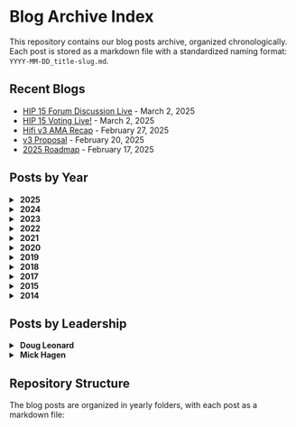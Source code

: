 # Blog Archive Index

This repository contains our blog posts archive, organized chronologically. Each post is stored as a markdown file with a standardized naming format: `YYYY-MM-DD_title-slug.md`.
## Recent Blogs

- [HIP 15 Forum Discussion Live](2025/2025-03-03_hip-15-forum-discussion-live.md) - March 2, 2025
- [HIP 15 Voting Live!](2025/2025-03-03_hip-15-voting-live.md) - March 2, 2025
- [Hifi v3 AMA Recap](2025/2025-02-28_hifi-v3-ama-recap.md) - February 27, 2025
- [v3 Proposal](2025/2025-02-21_v3-proposal.md) - February 20, 2025
- [2025 Roadmap](2025/2025-02-18_2025-roadmap.md) - February 17, 2025



## Posts by Year

<details>
<summary>&nbsp;<b>2025</b></summary>

- [HIP 15 Forum Discussion Live](2025/2025-03-03_hip-15-forum-discussion-live.md) - March 2, 2025
- [HIP 15 Voting Live!](2025/2025-03-03_hip-15-voting-live.md) - March 2, 2025
- [Hifi v3 AMA Recap](2025/2025-02-28_hifi-v3-ama-recap.md) - February 27, 2025
- [v3 Proposal](2025/2025-02-21_v3-proposal.md) - February 20, 2025
- [2025 Roadmap](2025/2025-02-18_2025-roadmap.md) - February 17, 2025
- [Hifi v3 Whitepaper](2025/2025-02-17_hifi-v3-whitepaper.md) - February 16, 2025
- [Introducing Hifi v3](2025/2025-02-10_introducing-hifi-v3.md) - February 9, 2025
- [The Road to Hifi v3](2025/2025-02-10_the-road-to-hifi-v3.md) - February 9, 2025
</details>

<details>
<summary>&nbsp;<b>2024</b></summary>

- [HIP 14 Voting Live!](2024/2024-12-06_hip-14-voting-live.md) - December 5, 2024
- [HIP 14 — Administrative Update for Our Liquidity Bootstrapping Program](2024/2024-12-02_hip-14-administrative-update-for-our-liquidity-bootstrapping-program.md) - December 1, 2024
- [Hifi Smashes $25M TVL Goal!](2024/2024-11-20_hifi-smashes-25m-tvl-goal.md) - November 19, 2024
- [HIP 11+ HIP 12 + HIP 13 Voting Live!](2024/2024-11-14_hip-11-hip-12-hip-13-voting-live.md) - November 13, 2024
- [HIP 11, HIP 12, and HIP 13 Forum Discussions Live](2024/2024-11-13_hip-11-hip-12-and-hip-13-forum-discussions-live.md) - November 12, 2024
- [HIP 13 — Commercial Real Estate Collateral Ruleset](2024/2024-11-12_hip-13-commercial-real-estate-collateral-ruleset.md) - November 11, 2024
- [HIP 11 — Residential Construction Ruleset Amendment](2024/2024-11-11_hip-11-residential-construction-ruleset-amendment.md) - November 10, 2024
- [HIP 12 — Collateral Ruleset: Vintage Vehicles](2024/2024-11-11_hip-12-collateral-ruleset-vintage-vehicles.md) - November 10, 2024
- [Re-delegation Week Giveaways](2024/2024-11-04_re-delegation-week-giveaways.md) - November 3, 2024
- [Hifi 2024 — In Review](2024/2024-10-29_hifi-2024-in-review.md) - October 28, 2024
- [Permissionless III Summary](2024/2024-10-15_permissionless-iii-summary.md) - October 14, 2024
- [HIP 10: Administrative Appointment](2024/2024-09-17_hip-10-administrative-appointment.md) - September 16, 2024
- [HIP 9 + HIP 10 Forum Discussions](2024/2024-09-13_hip-9-hip-10-forum-discussions.md) - September 12, 2024
- [HIP 9 + HIP 10 Voting Live!](2024/2024-09-13_hip-9-hip-10-voting-live.md) - September 12, 2024
- [Permissionless III](2024/2024-09-06_permissionless-iii.md) - September 5, 2024
- [Community-Led Marketing](2024/2024-07-09_community-led-marketing.md) - July 8, 2024
- [Hifi Ecosystem Tutorials](2024/2024-06-03_hifi-ecosystem-tutorials.md) - June 2, 2024
- [Collateral Ruleset: Medical Equipment](2024/2024-05-28_collateral-ruleset-medical-equipment.md) - May 27, 2024
- [HIP 8 Voting Live!](2024/2024-05-03_hip-8-voting-live.md) - May 2, 2024
- [Hifi Governance Page](2024/2024-04-29_hifi-governance-page.md) - April 28, 2024
- [HIP 8 Forum Discussion Live](2024/2024-04-29_hip-8-forum-discussion-live.md) - April 28, 2024
- [Collateral Ruleset: Implementation Details](2024/2024-04-24_collateral-ruleset-implementation-details.md) - April 23, 2024
- [Collateral Ruleset: Professionally Managed Racehorses](2024/2024-04-16_collateral-ruleset-professionally-managed-racehorses.md) - April 15, 2024
- [Collateral Ruleset: Residential Construction](2024/2024-04-15_collateral-ruleset-residential-construction.md) - April 14, 2024
- [RWA Framework Improvements](2024/2024-04-02_rwa-framework-improvements.md) - April 1, 2024
- [Hifi TVL Growth](2024/2024-03-25_hifi-tvl-growth.md) - March 24, 2024
- [HIP 7 Voting Live!](2024/2024-03-01_hip-7-voting-live.md) - February 29, 2024
- [HIP 7 Forum Discussion Live](2024/2024-02-28_hip-7-forum-discussion-live.md) - February 27, 2024
- [Real Estate as Collateral](2024/2024-02-27_real-estate-as-collateral.md) - February 26, 2024
- [“ERC-404” NFT & Fungible Token Interoperability](2024/2024-02-08_erc-404-nft-fungible-token-interoperability.md) - February 7, 2024
- [Ecosystem Quests and Giveaways](2024/2024-01-15_ecosystem-quests-and-giveaways.md) - January 14, 2024
- [Starting Off 2024 Right!](2024/2024-01-09_starting-off-2024-right.md) - January 8, 2024
</details>

<details>
<summary>&nbsp;<b>2023</b></summary>

- [Sheet Heads Progress Report](2023/2023-12-13_sheet-heads-progress-report.md) - December 12, 2023
- [Vote on HIP 6](2023/2023-12-01_vote-on-hip-6.md) - November 30, 2023
- [HIP 6 Additional Details](2023/2023-11-30_hip-6-additional-details.md) - November 29, 2023
- [HIP 6 — Liquidity Bootstrapping Program](2023/2023-11-27_hip-6-liquidity-bootstrapping-program.md) - November 26, 2023
- [HIP 5 Revote Success + Airdrops!](2023/2023-11-06_hip-5-revote-success-airdrops.md) - November 5, 2023
- [HIP 5 Revote Live](2023/2023-11-01_hip-5-revote-live.md) - October 31, 2023
- [HIP 5 Update: Failed to Meet Quorum](2023/2023-10-30_hip-5-update-failed-to-meet-quorum.md) - October 29, 2023
- [Hifi 2024 Roadmap](2023/2023-10-27_hifi-2024-roadmap.md) - October 26, 2023
- [Sheet Heads Borrowing Live](2023/2023-10-25_sheet-heads-borrowing-live.md) - October 24, 2023
- [Get Involved: HIP 5 Voting Is Live](2023/2023-10-17_get-involved-hip-5-voting-is-live.md) - October 16, 2023
- [HIP 5 Forum Discussion Live](2023/2023-10-17_hip-5-forum-discussion-live.md) - October 16, 2023
- [Sheet Heads NFTs as Collateral](2023/2023-10-12_sheet-heads-nfts-as-collateral.md) - October 11, 2023
- [Hifi 2023 — A Look Back](2023/2023-09-12_hifi-2023-a-look-back.md) - September 11, 2023
- [Hifi DAO Legal Structure](2023/2023-09-08_hifi-dao-legal-structure.md) - September 7, 2023
- [Introducing Sheety Bot & Another NFT Giveaway!](2023/2023-09-06_introducing-sheety-bot-another-nft-giveaway.md) - September 5, 2023
- [Sheet Heads Mint Cutoff + Meme Contest](2023/2023-08-28_sheet-heads-mint-cutoff-meme-contest.md) - August 27, 2023
- [Ecosystem Airdrop](2023/2023-08-24_ecosystem-airdrop.md) - August 23, 2023
- [Introducing: Sheet Heads](2023/2023-08-11_introducing-sheet-heads.md) - August 10, 2023
- [Minting Sheet Heads](2023/2023-08-11_minting-sheet-heads.md) - August 10, 2023
- [Pooled NFT V2 is Live](2023/2023-07-25_pooled-nft-v2-is-live.md) - July 24, 2023
- [One More Thing…](2023/2023-07-07_one-more-thing.md) - July 6, 2023
- [Introducing Our First Real-World Asset](2023/2023-06-23_introducing-our-first-real-world-asset.md) - June 22, 2023
- [Real-World Assets: The Framework](2023/2023-06-13_real-world-assets-the-framework.md) - June 12, 2023
- [We’re Ready! Onboarding Our First Real-World Asset (RWA)](2023/2023-06-02_we-re-ready-onboarding-our-first-real-world-asset-rwa.md) - June 1, 2023
- [Learn Hifi, Earn Hifi: Binance Academy](2023/2023-05-19_learn-hifi-earn-hifi-binance-academy.md) - May 18, 2023
- [NFT Collateral Status Update](2023/2023-04-18_nft-collateral-status-update.md) - April 17, 2023
- [Pooled NFT: Airdrop #2](2023/2023-04-13_pooled-nft-airdrop-2.md) - April 12, 2023
- [Outer Edge LA: The Experience](2023/2023-04-07_outer-edge-la-the-experience.md) - April 6, 2023
- [Pawn Bots: Lessons Learned](2023/2023-04-06_pawn-bots-lessons-learned.md) - April 5, 2023
- [Earning from DEXs with Liquidity Tokens and NFTs](2023/2023-03-22_earning-from-dexs-with-liquidity-tokens-and-nfts.md) - March 21, 2023
- [NFT Real World Assets — Past, Present, and Future](2023/2023-02-28_nft-real-world-assets-past-present-and-future.md) - February 27, 2023
- [Pooled NFTs: Passive Income For Any NFT](2023/2023-02-10_pooled-nfts-passive-income-for-any-nft.md) - February 9, 2023
- [Pawn Bots Phase VI](2023/2023-02-07_pawn-bots-phase-vi.md) - February 6, 2023
- [What Is DeFi?](2023/2023-01-31_what-is-defi.md) - January 30, 2023
- [New Hifi Market on Ethereum Mainnet](2023/2023-01-17_new-hifi-market-on-ethereum-mainnet.md) - January 16, 2023
</details>

<details>
<summary>&nbsp;<b>2022</b></summary>

- [HIFI Token Exchange Support](2022/2022-12-20_hifi-token-exchange-support.md) - December 19, 2022
- [A New NFT Collection: Laying Groundwork](2022/2022-12-09_a-new-nft-collection-laying-groundwork.md) - December 8, 2022
- [HIFI Token Swap Tutorial](2022/2022-12-09_hifi-token-swap-tutorial.md) - December 8, 2022
- [Token Swap is Live](2022/2022-12-06_token-swap-is-live.md) - December 5, 2022
- [Crown Ribbon FAQ](2022/2022-12-02_crown-ribbon-faq.md) - December 1, 2022
- [Hifi Token Swap AMA (November 29th, 2022)](2022/2022-11-29_hifi-token-swap-ama-november-29th-2022.md) - November 28, 2022
- [HIFI Tokenomics Lite Paper](2022/2022-11-28_hifi-tokenomics-lite-paper.md) - November 27, 2022
- [Hifi DAO — Day 1! 🎉](2022/2022-11-18_hifi-dao-day-1.md) - November 17, 2022
- [Vote on HIP 2](2022/2022-11-18_vote-on-hip-2.md) - November 17, 2022
- [Token Swap & Ethereum Mainnet Protocol Deployment Proposal](2022/2022-11-07_token-swap-ethereum-mainnet-protocol-deployment-proposal.md) - November 6, 2022
- [Probably Nothing](2022/2022-11-03_probably-nothing.md) - November 2, 2022
- [Growth](2022/2022-10-31_growth.md) - October 30, 2022
- [Our Solution](2022/2022-10-27_our-solution.md) - October 26, 2022
- [Our Customer’s Biggest Problem](2022/2022-10-26_our-customer-s-biggest-problem.md) - October 25, 2022
- [Our Customer](2022/2022-10-26_our-customer.md) - October 25, 2022
- [The Road to Token Swap](2022/2022-10-24_the-road-to-token-swap.md) - October 23, 2022
- [The Pawn Bots Comprehensive Guide](2022/2022-09-30_the-pawn-bots-comprehensive-guide.md) - September 29, 2022
- [New Upgrades](2022/2022-09-27_new-upgrades.md) - September 26, 2022
- [Pawn Bots Phase III](2022/2022-09-22_pawn-bots-phase-iii.md) - September 21, 2022
- [Forging a Flawless](2022/2022-09-09_forging-a-flawless.md) - September 8, 2022
- [Community Updates: The Next Chapter of Growth](2022/2022-08-25_community-updates-the-next-chapter-of-growth.md) - August 24, 2022
- [🎉 Introducing the Forge Web App](2022/2022-08-16_introducing-the-forge-web-app.md) - August 15, 2022
- [Melt Down and Forge: Pawn Bots Evolved](2022/2022-08-04_melt-down-and-forge-pawn-bots-evolved.md) - August 3, 2022
- [Pawn Bots Holders-Only Groups](2022/2022-07-19_pawn-bots-holders-only-groups.md) - July 18, 2022
- [Pawn Bots Liquidity Reserve](2022/2022-07-19_pawn-bots-liquidity-reserve.md) - July 18, 2022
- [Pawn Bots Rarity 😎](2022/2022-07-12_pawn-bots-rarity.md) - July 11, 2022
- [Pawn Bots Mint Details](2022/2022-07-01_pawn-bots-mint-details.md) - June 30, 2022
- [Voting Kickoff](2022/2022-06-10_voting-kickoff.md) - June 9, 2022
- [How to Get Mainframe Token](2022/2022-06-03_how-to-get-mainframe-token.md) - June 2, 2022
- [Hifi Ecosystem Launch 🚀](2022/2022-04-21_hifi-ecosystem-launch.md) - April 20, 2022
- [New Frontiers: Hifi Spins out Sablier as Ecosystem Partner 🎉](2022/2022-04-05_new-frontiers-hifi-spins-out-sablier-as-ecosystem-partner.md) - April 4, 2022
- [Roadmap Recap: Q1 2022](2022/2022-03-31_roadmap-recap-q1-2022.md) - March 30, 2022
- [How to Write a Great Governance Proposal](2022/2022-03-17_how-to-write-a-great-governance-proposal.md) - March 16, 2022
- [An Introduction to Community Governance](2022/2022-03-08_an-introduction-to-community-governance.md) - March 7, 2022
- [Tutorial: Voting With Snapshot](2022/2022-01-11_tutorial-voting-with-snapshot.md) - January 10, 2022
- [Strategy: the road ahead](2022/2022-01-06_strategy-the-road-ahead.md) - January 5, 2022
- [Introducing Hifi Governance](2022/2022-01-04_introducing-hifi-governance.md) - January 3, 2022
- [Unveiling the 2022 WAGMI Roadmap](2022/2022-01-03_unveiling-the-2022-wagmi-roadmap.md) - January 2, 2022
</details>

<details>
<summary>&nbsp;<b>2021</b></summary>

- [Borrow Tutorial: Hifi v1 Public Preview on Polygon](2021/2021-12-13_borrow-tutorial-hifi-v1-public-preview-on-polygon.md) - December 12, 2021
- [Tutorial Bridge: Hifi v1 Public Preview on Polygon](2021/2021-12-13_tutorial-bridge-hifi-v1-public-preview-on-polygon.md) - December 12, 2021
- [Introduction to Polygon](2021/2021-11-01_introduction-to-polygon.md) - October 31, 2021
- [Hifi v1: Protocol Risks](2021/2021-10-22_hifi-v1-protocol-risks.md) - October 21, 2021
- [Release: Hifi v1 private beta on Rinkeby](2021/2021-08-05_release-hifi-v1-private-beta-on-rinkeby.md) - August 4, 2021
- [The End of an Era: Sunsetting our Mainframe Brand and Domain](2021/2021-07-14_the-end-of-an-era-sunsetting-our-mainframe-brand-and-domain.md) - July 13, 2021
- [NFTs 101](2021/2021-04-08_nfts-101.md) - April 7, 2021
- [MFT available in US via CoinZoom, $30K Giveaway](2021/2021-03-31_mft-available-in-us-via-coinzoom-30k-giveaway.md) - March 30, 2021
- [Pooling with Hifi](2021/2021-03-16_pooling-with-hifi.md) - March 15, 2021
- [Borrowing with Hifi](2021/2021-03-12_borrowing-with-hifi.md) - March 11, 2021
- [Lending with Hifi](2021/2021-03-12_lending-with-hifi.md) - March 11, 2021
- [Upcoming AMA & Incentive Update](2021/2021-02-19_upcoming-ama-incentive-update.md) - February 18, 2021
- [Hifi Lending Protocol v.0 launched](2021/2021-02-15_hifi-lending-protocol-v-0-launched.md) - February 14, 2021
</details>

<details>
<summary>&nbsp;<b>2020</b></summary>

- [Progress Report: Breaking down our audit report](2020/2020-12-17_progress-report-breaking-down-our-audit-report.md) - December 16, 2020
- [Mainframe is now Hifi](2020/2020-12-10_mainframe-is-now-hifi.md) - December 9, 2020
- [Compound’s DAI liquidation event and it’s impact on Mainframe](2020/2020-12-04_compound-s-dai-liquidation-event-and-it-s-impact-on-mainframe.md) - December 3, 2020
- [Progress Report: Security Audit — Round One](2020/2020-11-23_progress-report-security-audit-round-one.md) - November 22, 2020
- [ReImagine 2020 v4.0](2020/2020-11-05_reimagine-2020-v4-0.md) - November 4, 2020
- [MFT Airdrop Update: Realigning Incentives](2020/2020-08-19_mft-airdrop-update-realigning-incentives.md) - August 18, 2020
- [Mainframe Lending Protocol](2020/2020-07-10_mainframe-lending-protocol.md) - July 9, 2020
- [Mainframe Guardians & Community Migration to Discord](2020/2020-06-22_mainframe-guardians-community-migration-to-discord.md) - June 21, 2020
- [Tutorial: Adding Liquidity to Uniswap v2](2020/2020-06-04_tutorial-adding-liquidity-to-uniswap-v2.md) - June 3, 2020
- [Progress Report: Incoming Airdrops](2020/2020-06-01_progress-report-incoming-airdrops.md) - May 31, 2020
- [Mainframe Lending Protocol: A Primer](2020/2020-05-18_mainframe-lending-protocol-a-primer.md) - May 17, 2020
- [The Vision](2020/2020-03-02_the-vision.md) - March 1, 2020
- [New Chapter, New CEO](2020/2020-01-31_new-chapter-new-ceo.md) - January 30, 2020
- [Shareholder Letter February 2020](2020/2020-01-31_shareholder-letter-february-2020.md) - January 30, 2020
</details>

<details>
<summary>&nbsp;<b>2019</b></summary>

- [The Definition of a Dapp](2019/2019-08-08_the-definition-of-a-dapp.md) - August 7, 2019
- [Mainframe & Brasil 🇧🇷](2019/2019-07-24_mainframe-brasil.md) - July 23, 2019
- [Mainframe OS Product Update](2019/2019-06-20_mainframe-os-product-update.md) - June 19, 2019
- [Swarm Orange Summit 2019](2019/2019-06-11_swarm-orange-summit-2019.md) - June 10, 2019
- [Mainframe OS: support for Mac, Windows, & Linux now live!](2019/2019-05-06_mainframe-os-support-for-mac-windows-linux-now-live.md) - May 5, 2019
- [Mainframe OS Public Release is Live!](2019/2019-04-10_mainframe-os-public-release-is-live.md) - April 9, 2019
- [AMA Rundown with Mainframe Leadership](2019/2019-03-06_ama-rundown-with-mainframe-leadership.md) - March 5, 2019
- [Mainframe OS Developer Launch & AMA](2019/2019-02-28_mainframe-os-developer-launch-ama.md) - February 27, 2019
- [Erebos v0.6](2019/2019-01-07_erebos-v0-6.md) - January 6, 2019
</details>

<details>
<summary>&nbsp;<b>2018</b></summary>

- [Mainframe Product Update: November](2018/2018-12-07_mainframe-product-update-november.md) - December 6, 2018
- [Mainframe Product Update: October](2018/2018-11-16_mainframe-product-update-october.md) - November 15, 2018
- [Update: Developer-focused Meetups in November and December](2018/2018-11-08_update-developer-focused-meetups-in-november-and-december.md) - November 7, 2018
- [Announcing the 0.1 Milestone Release](2018/2018-11-07_announcing-the-0-1-milestone-release.md) - November 6, 2018
- [The Dapp Awards — Highlights & Recap](2018/2018-11-05_the-dapp-awards-highlights-recap.md) - November 4, 2018
- [Quick Update before DevCon4](2018/2018-10-29_quick-update-before-devcon4.md) - October 28, 2018
- [Just #Buidl: Eth San Francisco Hackathon](2018/2018-10-10_just-buidl-eth-san-francisco-hackathon.md) - October 9, 2018
- [Mainframe Partners with Telefónica’s Innovation Arm](2018/2018-10-02_mainframe-partners-with-telef-nica-s-innovation-arm.md) - October 1, 2018
- [Introducing Erebos — a JavaScript client and CLI for Swarm](2018/2018-09-24_introducing-erebos-a-javascript-client-and-cli-for-swarm.md) - September 23, 2018
- [Main & Frame Vol. 010](2018/2018-08-30_main-frame-vol-010.md) - August 29, 2018
- [Meet Team Mainframe](2018/2018-08-28_meet-team-mainframe.md) - August 27, 2018
- [Community AMA with Mick Hagen](2018/2018-08-08_community-ama-with-mick-hagen.md) - August 7, 2018
- [Announcing the Mainframe Roadmap](2018/2018-08-07_announcing-the-mainframe-roadmap.md) - August 6, 2018
- [Introducing Freedom Stories: Warsaw Uprising](2018/2018-08-03_introducing-freedom-stories-warsaw-uprising.md) - August 2, 2018
- [Main & Frame Vol. 006](2018/2018-07-19_main-frame-vol-006.md) - July 18, 2018
- [How to stake your own MFT in Onyx](2018/2018-07-12_how-to-stake-your-own-mft-in-onyx.md) - July 11, 2018
- [Claiming Your Global Airdrop](2018/2018-07-10_claiming-your-global-airdrop.md) - July 9, 2018
- [48 hours later — Welcome to the Team!](2018/2018-07-07_48-hours-later-welcome-to-the-team.md) - July 6, 2018
- [IMPORTANT: MFT contract redeployed](2018/2018-07-04_important-mft-contract-redeployed.md) - July 3, 2018
- [Mainframe Token Contract Deployed](2018/2018-07-03_mainframe-token-contract-deployed.md) - July 2, 2018
- [Pre-Sale Partners: Builders in the Ecosystem](2018/2018-07-03_pre-sale-partners-builders-in-the-ecosystem.md) - July 2, 2018
- [Pre-Sale Partners: Funds & Angels](2018/2018-07-02_pre-sale-partners-funds-angels.md) - July 1, 2018
- [Introducing the Mainframe pre-sale partners](2018/2018-06-28_introducing-the-mainframe-pre-sale-partners.md) - June 27, 2018
- [Global Airdrop & European Tour Update](2018/2018-06-27_global-airdrop-european-tour-update.md) - June 26, 2018
- [Freedom of the Press Foundation & Mainframe](2018/2018-06-18_freedom-of-the-press-foundation-mainframe.md) - June 17, 2018
- [A New Hire’s visit to Mainframe HQ](2018/2018-06-13_a-new-hire-s-visit-to-mainframe-hq.md) - June 12, 2018
- [Insights from Phase 2: Proof of Freedom](2018/2018-06-07_insights-from-phase-2-proof-of-freedom.md) - June 6, 2018
- [$1.4M raised for charity in “Proof of Heart”](2018/2018-05-25_1-4m-raised-for-charity-in-proof-of-heart.md) - May 24, 2018
- [Europe Airdrop Tour — Application Process](2018/2018-05-25_europe-airdrop-tour-application-process.md) - May 24, 2018
- [Swarm Orange Summit 2018](2018/2018-05-25_swarm-orange-summit-2018.md) - May 24, 2018
- [Mainframe Europe Airdrop Tour — cities announced!](2018/2018-05-22_mainframe-europe-airdrop-tour-cities-announced.md) - May 21, 2018
- [Swarm Summit Presentation: How to Take Over the Swarm Project.](2018/2018-05-14_swarm-summit-presentation-how-to-take-over-the-swarm-project.md) - May 13, 2018
- [Video and Animation Submissions for Crowdgift Phase 2](2018/2018-04-12_video-and-animation-submissions-for-crowdgift-phase-2.md) - April 11, 2018
- [Three Million Dollars](2018/2018-03-10_three-million-dollars.md) - March 9, 2018
- [Crowdgift Phase 3: Proof of Heart](2018/2018-02-27_crowdgift-phase-3-proof-of-heart.md) - February 26, 2018
- [Crowdgift Phase 2: Proof of Freedom](2018/2018-02-26_crowdgift-phase-2-proof-of-freedom.md) - February 25, 2018
- [Mainframe Token Generation Event](2018/2018-02-14_mainframe-token-generation-event.md) - February 13, 2018
- [The web3 communications layer](2018/2018-02-01_the-web3-communications-layer.md) - January 31, 2018
</details>

<details>
<summary>&nbsp;<b>2017</b></summary>

- [Onyx: Alpha Release](2017/2017-12-06_onyx-alpha-release.md) - December 5, 2017
- [Preparing, Presenting, and Reception at Devcon 3](2017/2017-11-14_preparing-presenting-and-reception-at-devcon-3.md) - November 13, 2017
- [The Value of (Relevant) Notifications](2017/2017-06-16_the-value-of-relevant-notifications.md) - June 15, 2017
- [Communication Failure Averted.](2017/2017-06-10_communication-failure-averted.md) - June 9, 2017
- [Fragment Subscriptions in GraphQL](2017/2017-05-26_fragment-subscriptions-in-graphql.md) - May 25, 2017
- [The Workplace: 1997 vs. 2017](2017/2017-05-22_the-workplace-1997-vs-2017.md) - May 21, 2017
</details>

<details>
<summary>&nbsp;<b>2015</b></summary>

- [Spatch → Mainframe](2015/2015-06-04_spatch-mainframe.md) - June 3, 2015
</details>

<details>
<summary>&nbsp;<b>2014</b></summary>

- [Techstars London: Founder Diaries](2014/2014-04-18_techstars-london-founder-diaries.md) - April 17, 2014
</details>

## Posts by Leadership

<details>
<summary>&nbsp;<b>Doug Leonard</b></summary>
<blockquote>
<details>
<summary>&nbsp;<b>2025</b></summary>

- [HIP 15 Forum Discussion Live](2025/2025-03-03_hip-15-forum-discussion-live.md) - March 2, 2025
- [HIP 15 Voting Live!](2025/2025-03-03_hip-15-voting-live.md) - March 2, 2025
- [Hifi v3 AMA Recap](2025/2025-02-28_hifi-v3-ama-recap.md) - February 27, 2025
- [v3 Proposal](2025/2025-02-21_v3-proposal.md) - February 20, 2025
- [2025 Roadmap](2025/2025-02-18_2025-roadmap.md) - February 17, 2025
- [Hifi v3 Whitepaper](2025/2025-02-17_hifi-v3-whitepaper.md) - February 16, 2025
- [Introducing Hifi v3](2025/2025-02-10_introducing-hifi-v3.md) - February 9, 2025
- [The Road to Hifi v3](2025/2025-02-10_the-road-to-hifi-v3.md) - February 9, 2025
</details>

<details>
<summary>&nbsp;<b>2024</b></summary>

- [HIP 14 Voting Live!](2024/2024-12-06_hip-14-voting-live.md) - December 5, 2024
- [HIP 14 — Administrative Update for Our Liquidity Bootstrapping Program](2024/2024-12-02_hip-14-administrative-update-for-our-liquidity-bootstrapping-program.md) - December 1, 2024
- [Hifi Smashes $25M TVL Goal!](2024/2024-11-20_hifi-smashes-25m-tvl-goal.md) - November 19, 2024
- [HIP 11+ HIP 12 + HIP 13 Voting Live!](2024/2024-11-14_hip-11-hip-12-hip-13-voting-live.md) - November 13, 2024
- [HIP 11, HIP 12, and HIP 13 Forum Discussions Live](2024/2024-11-13_hip-11-hip-12-and-hip-13-forum-discussions-live.md) - November 12, 2024
- [HIP 13 — Commercial Real Estate Collateral Ruleset](2024/2024-11-12_hip-13-commercial-real-estate-collateral-ruleset.md) - November 11, 2024
- [HIP 11 — Residential Construction Ruleset Amendment](2024/2024-11-11_hip-11-residential-construction-ruleset-amendment.md) - November 10, 2024
- [HIP 12 — Collateral Ruleset: Vintage Vehicles](2024/2024-11-11_hip-12-collateral-ruleset-vintage-vehicles.md) - November 10, 2024
- [Re-delegation Week Giveaways](2024/2024-11-04_re-delegation-week-giveaways.md) - November 3, 2024
- [Hifi 2024 — In Review](2024/2024-10-29_hifi-2024-in-review.md) - October 28, 2024
- [Permissionless III Summary](2024/2024-10-15_permissionless-iii-summary.md) - October 14, 2024
- [HIP 10: Administrative Appointment](2024/2024-09-17_hip-10-administrative-appointment.md) - September 16, 2024
- [HIP 9 + HIP 10 Forum Discussions](2024/2024-09-13_hip-9-hip-10-forum-discussions.md) - September 12, 2024
- [HIP 9 + HIP 10 Voting Live!](2024/2024-09-13_hip-9-hip-10-voting-live.md) - September 12, 2024
- [Permissionless III](2024/2024-09-06_permissionless-iii.md) - September 5, 2024
- [Community-Led Marketing](2024/2024-07-09_community-led-marketing.md) - July 8, 2024
- [Hifi Ecosystem Tutorials](2024/2024-06-03_hifi-ecosystem-tutorials.md) - June 2, 2024
- [Collateral Ruleset: Medical Equipment](2024/2024-05-28_collateral-ruleset-medical-equipment.md) - May 27, 2024
- [HIP 8 Voting Live!](2024/2024-05-03_hip-8-voting-live.md) - May 2, 2024
- [Hifi Governance Page](2024/2024-04-29_hifi-governance-page.md) - April 28, 2024
- [HIP 8 Forum Discussion Live](2024/2024-04-29_hip-8-forum-discussion-live.md) - April 28, 2024
- [Collateral Ruleset: Implementation Details](2024/2024-04-24_collateral-ruleset-implementation-details.md) - April 23, 2024
- [Collateral Ruleset: Professionally Managed Racehorses](2024/2024-04-16_collateral-ruleset-professionally-managed-racehorses.md) - April 15, 2024
- [Collateral Ruleset: Residential Construction](2024/2024-04-15_collateral-ruleset-residential-construction.md) - April 14, 2024
- [RWA Framework Improvements](2024/2024-04-02_rwa-framework-improvements.md) - April 1, 2024
- [Hifi TVL Growth](2024/2024-03-25_hifi-tvl-growth.md) - March 24, 2024
- [HIP 7 Voting Live!](2024/2024-03-01_hip-7-voting-live.md) - February 29, 2024
- [HIP 7 Forum Discussion Live](2024/2024-02-28_hip-7-forum-discussion-live.md) - February 27, 2024
- [Real Estate as Collateral](2024/2024-02-27_real-estate-as-collateral.md) - February 26, 2024
- [“ERC-404” NFT & Fungible Token Interoperability](2024/2024-02-08_erc-404-nft-fungible-token-interoperability.md) - February 7, 2024
- [Ecosystem Quests and Giveaways](2024/2024-01-15_ecosystem-quests-and-giveaways.md) - January 14, 2024
- [Starting Off 2024 Right!](2024/2024-01-09_starting-off-2024-right.md) - January 8, 2024
</details>

<details>
<summary>&nbsp;<b>2023</b></summary>

- [Sheet Heads Progress Report](2023/2023-12-13_sheet-heads-progress-report.md) - December 12, 2023
- [Vote on HIP 6](2023/2023-12-01_vote-on-hip-6.md) - November 30, 2023
- [HIP 6 Additional Details](2023/2023-11-30_hip-6-additional-details.md) - November 29, 2023
- [HIP 6 — Liquidity Bootstrapping Program](2023/2023-11-27_hip-6-liquidity-bootstrapping-program.md) - November 26, 2023
- [HIP 5 Revote Success + Airdrops!](2023/2023-11-06_hip-5-revote-success-airdrops.md) - November 5, 2023
- [HIP 5 Revote Live](2023/2023-11-01_hip-5-revote-live.md) - October 31, 2023
- [HIP 5 Update: Failed to Meet Quorum](2023/2023-10-30_hip-5-update-failed-to-meet-quorum.md) - October 29, 2023
- [Hifi 2024 Roadmap](2023/2023-10-27_hifi-2024-roadmap.md) - October 26, 2023
- [Sheet Heads Borrowing Live](2023/2023-10-25_sheet-heads-borrowing-live.md) - October 24, 2023
- [Get Involved: HIP 5 Voting Is Live](2023/2023-10-17_get-involved-hip-5-voting-is-live.md) - October 16, 2023
- [HIP 5 Forum Discussion Live](2023/2023-10-17_hip-5-forum-discussion-live.md) - October 16, 2023
- [Sheet Heads NFTs as Collateral](2023/2023-10-12_sheet-heads-nfts-as-collateral.md) - October 11, 2023
- [Hifi 2023 — A Look Back](2023/2023-09-12_hifi-2023-a-look-back.md) - September 11, 2023
- [Hifi DAO Legal Structure](2023/2023-09-08_hifi-dao-legal-structure.md) - September 7, 2023
- [Introducing Sheety Bot & Another NFT Giveaway!](2023/2023-09-06_introducing-sheety-bot-another-nft-giveaway.md) - September 5, 2023
- [Sheet Heads Mint Cutoff + Meme Contest](2023/2023-08-28_sheet-heads-mint-cutoff-meme-contest.md) - August 27, 2023
- [Ecosystem Airdrop](2023/2023-08-24_ecosystem-airdrop.md) - August 23, 2023
- [Introducing: Sheet Heads](2023/2023-08-11_introducing-sheet-heads.md) - August 10, 2023
- [Minting Sheet Heads](2023/2023-08-11_minting-sheet-heads.md) - August 10, 2023
- [Pooled NFT V2 is Live](2023/2023-07-25_pooled-nft-v2-is-live.md) - July 24, 2023
- [One More Thing…](2023/2023-07-07_one-more-thing.md) - July 6, 2023
- [Introducing Our First Real-World Asset](2023/2023-06-23_introducing-our-first-real-world-asset.md) - June 22, 2023
- [Real-World Assets: The Framework](2023/2023-06-13_real-world-assets-the-framework.md) - June 12, 2023
- [We’re Ready! Onboarding Our First Real-World Asset (RWA)](2023/2023-06-02_we-re-ready-onboarding-our-first-real-world-asset-rwa.md) - June 1, 2023
- [Learn Hifi, Earn Hifi: Binance Academy](2023/2023-05-19_learn-hifi-earn-hifi-binance-academy.md) - May 18, 2023
- [NFT Collateral Status Update](2023/2023-04-18_nft-collateral-status-update.md) - April 17, 2023
- [Pooled NFT: Airdrop #2](2023/2023-04-13_pooled-nft-airdrop-2.md) - April 12, 2023
- [Outer Edge LA: The Experience](2023/2023-04-07_outer-edge-la-the-experience.md) - April 6, 2023
- [Pawn Bots: Lessons Learned](2023/2023-04-06_pawn-bots-lessons-learned.md) - April 5, 2023
- [Earning from DEXs with Liquidity Tokens and NFTs](2023/2023-03-22_earning-from-dexs-with-liquidity-tokens-and-nfts.md) - March 21, 2023
- [NFT Real World Assets — Past, Present, and Future](2023/2023-02-28_nft-real-world-assets-past-present-and-future.md) - February 27, 2023
- [Pooled NFTs: Passive Income For Any NFT](2023/2023-02-10_pooled-nfts-passive-income-for-any-nft.md) - February 9, 2023
- [Pawn Bots Phase VI](2023/2023-02-07_pawn-bots-phase-vi.md) - February 6, 2023
- [What Is DeFi?](2023/2023-01-31_what-is-defi.md) - January 30, 2023
- [New Hifi Market on Ethereum Mainnet](2023/2023-01-17_new-hifi-market-on-ethereum-mainnet.md) - January 16, 2023
</details>

<details>
<summary>&nbsp;<b>2022</b></summary>

- [HIFI Token Exchange Support](2022/2022-12-20_hifi-token-exchange-support.md) - December 19, 2022
- [A New NFT Collection: Laying Groundwork](2022/2022-12-09_a-new-nft-collection-laying-groundwork.md) - December 8, 2022
- [HIFI Token Swap Tutorial](2022/2022-12-09_hifi-token-swap-tutorial.md) - December 8, 2022
- [Token Swap is Live](2022/2022-12-06_token-swap-is-live.md) - December 5, 2022
- [Crown Ribbon FAQ](2022/2022-12-02_crown-ribbon-faq.md) - December 1, 2022
- [Hifi Token Swap AMA (November 29th, 2022)](2022/2022-11-29_hifi-token-swap-ama-november-29th-2022.md) - November 28, 2022
- [HIFI Tokenomics Lite Paper](2022/2022-11-28_hifi-tokenomics-lite-paper.md) - November 27, 2022
- [Hifi DAO — Day 1! 🎉](2022/2022-11-18_hifi-dao-day-1.md) - November 17, 2022
- [Vote on HIP 2](2022/2022-11-18_vote-on-hip-2.md) - November 17, 2022
- [Token Swap & Ethereum Mainnet Protocol Deployment Proposal](2022/2022-11-07_token-swap-ethereum-mainnet-protocol-deployment-proposal.md) - November 6, 2022
- [Probably Nothing](2022/2022-11-03_probably-nothing.md) - November 2, 2022
- [Growth](2022/2022-10-31_growth.md) - October 30, 2022
- [Our Solution](2022/2022-10-27_our-solution.md) - October 26, 2022
- [Our Customer’s Biggest Problem](2022/2022-10-26_our-customer-s-biggest-problem.md) - October 25, 2022
- [Our Customer](2022/2022-10-26_our-customer.md) - October 25, 2022
- [The Road to Token Swap](2022/2022-10-24_the-road-to-token-swap.md) - October 23, 2022
- [The Pawn Bots Comprehensive Guide](2022/2022-09-30_the-pawn-bots-comprehensive-guide.md) - September 29, 2022
- [New Upgrades](2022/2022-09-27_new-upgrades.md) - September 26, 2022
- [Pawn Bots Phase III](2022/2022-09-22_pawn-bots-phase-iii.md) - September 21, 2022
- [Forging a Flawless](2022/2022-09-09_forging-a-flawless.md) - September 8, 2022
- [Community Updates: The Next Chapter of Growth](2022/2022-08-25_community-updates-the-next-chapter-of-growth.md) - August 24, 2022
- [🎉 Introducing the Forge Web App](2022/2022-08-16_introducing-the-forge-web-app.md) - August 15, 2022
- [Melt Down and Forge: Pawn Bots Evolved](2022/2022-08-04_melt-down-and-forge-pawn-bots-evolved.md) - August 3, 2022
- [Pawn Bots Holders-Only Groups](2022/2022-07-19_pawn-bots-holders-only-groups.md) - July 18, 2022
- [Pawn Bots Liquidity Reserve](2022/2022-07-19_pawn-bots-liquidity-reserve.md) - July 18, 2022
- [Pawn Bots Rarity 😎](2022/2022-07-12_pawn-bots-rarity.md) - July 11, 2022
- [Pawn Bots Mint Details](2022/2022-07-01_pawn-bots-mint-details.md) - June 30, 2022
- [Voting Kickoff](2022/2022-06-10_voting-kickoff.md) - June 9, 2022
- [How to Get Mainframe Token](2022/2022-06-03_how-to-get-mainframe-token.md) - June 2, 2022
- [Hifi Ecosystem Launch 🚀](2022/2022-04-21_hifi-ecosystem-launch.md) - April 20, 2022
- [New Frontiers: Hifi Spins out Sablier as Ecosystem Partner 🎉](2022/2022-04-05_new-frontiers-hifi-spins-out-sablier-as-ecosystem-partner.md) - April 4, 2022
- [Roadmap Recap: Q1 2022](2022/2022-03-31_roadmap-recap-q1-2022.md) - March 30, 2022
- [How to Write a Great Governance Proposal](2022/2022-03-17_how-to-write-a-great-governance-proposal.md) - March 16, 2022
- [An Introduction to Community Governance](2022/2022-03-08_an-introduction-to-community-governance.md) - March 7, 2022
- [Tutorial: Voting With Snapshot](2022/2022-01-11_tutorial-voting-with-snapshot.md) - January 10, 2022
- [Strategy: the road ahead](2022/2022-01-06_strategy-the-road-ahead.md) - January 5, 2022
- [Introducing Hifi Governance](2022/2022-01-04_introducing-hifi-governance.md) - January 3, 2022
- [Unveiling the 2022 WAGMI Roadmap](2022/2022-01-03_unveiling-the-2022-wagmi-roadmap.md) - January 2, 2022
</details>

<details>
<summary>&nbsp;<b>2021</b></summary>

- [Borrow Tutorial: Hifi v1 Public Preview on Polygon](2021/2021-12-13_borrow-tutorial-hifi-v1-public-preview-on-polygon.md) - December 12, 2021
- [Tutorial Bridge: Hifi v1 Public Preview on Polygon](2021/2021-12-13_tutorial-bridge-hifi-v1-public-preview-on-polygon.md) - December 12, 2021
- [Introduction to Polygon](2021/2021-11-01_introduction-to-polygon.md) - October 31, 2021
- [Hifi v1: Protocol Risks](2021/2021-10-22_hifi-v1-protocol-risks.md) - October 21, 2021
- [Release: Hifi v1 private beta on Rinkeby](2021/2021-08-05_release-hifi-v1-private-beta-on-rinkeby.md) - August 4, 2021
- [The End of an Era: Sunsetting our Mainframe Brand and Domain](2021/2021-07-14_the-end-of-an-era-sunsetting-our-mainframe-brand-and-domain.md) - July 13, 2021
- [NFTs 101](2021/2021-04-08_nfts-101.md) - April 7, 2021
- [MFT available in US via CoinZoom, $30K Giveaway](2021/2021-03-31_mft-available-in-us-via-coinzoom-30k-giveaway.md) - March 30, 2021
- [Pooling with Hifi](2021/2021-03-16_pooling-with-hifi.md) - March 15, 2021
- [Borrowing with Hifi](2021/2021-03-12_borrowing-with-hifi.md) - March 11, 2021
- [Lending with Hifi](2021/2021-03-12_lending-with-hifi.md) - March 11, 2021
- [Upcoming AMA & Incentive Update](2021/2021-02-19_upcoming-ama-incentive-update.md) - February 18, 2021
- [Hifi Lending Protocol v.0 launched](2021/2021-02-15_hifi-lending-protocol-v-0-launched.md) - February 14, 2021
</details>

<details>
<summary>&nbsp;<b>2020</b></summary>

- [Progress Report: Breaking down our audit report](2020/2020-12-17_progress-report-breaking-down-our-audit-report.md) - December 16, 2020
- [Mainframe is now Hifi](2020/2020-12-10_mainframe-is-now-hifi.md) - December 9, 2020
- [Compound’s DAI liquidation event and it’s impact on Mainframe](2020/2020-12-04_compound-s-dai-liquidation-event-and-it-s-impact-on-mainframe.md) - December 3, 2020
- [Progress Report: Security Audit — Round One](2020/2020-11-23_progress-report-security-audit-round-one.md) - November 22, 2020
- [ReImagine 2020 v4.0](2020/2020-11-05_reimagine-2020-v4-0.md) - November 4, 2020
- [MFT Airdrop Update: Realigning Incentives](2020/2020-08-19_mft-airdrop-update-realigning-incentives.md) - August 18, 2020
- [Mainframe Lending Protocol](2020/2020-07-10_mainframe-lending-protocol.md) - July 9, 2020
- [Mainframe Guardians & Community Migration to Discord](2020/2020-06-22_mainframe-guardians-community-migration-to-discord.md) - June 21, 2020
- [Tutorial: Adding Liquidity to Uniswap v2](2020/2020-06-04_tutorial-adding-liquidity-to-uniswap-v2.md) - June 3, 2020
- [Progress Report: Incoming Airdrops](2020/2020-06-01_progress-report-incoming-airdrops.md) - May 31, 2020
- [Mainframe Lending Protocol: A Primer](2020/2020-05-18_mainframe-lending-protocol-a-primer.md) - May 17, 2020
- [The Vision](2020/2020-03-02_the-vision.md) - March 1, 2020
- [New Chapter, New CEO](2020/2020-01-31_new-chapter-new-ceo.md) - January 30, 2020
- [Shareholder Letter February 2020](2020/2020-01-31_shareholder-letter-february-2020.md) - January 30, 2020
</details>

</blockquote>
</details>

<details>
<summary>&nbsp;<b>Mick Hagen</b></summary>
<blockquote>
<details>
<summary>&nbsp;<b>2019</b></summary>

- [The Definition of a Dapp](2019/2019-08-08_the-definition-of-a-dapp.md) - August 7, 2019
- [Mainframe & Brasil 🇧🇷](2019/2019-07-24_mainframe-brasil.md) - July 23, 2019
- [Mainframe OS Product Update](2019/2019-06-20_mainframe-os-product-update.md) - June 19, 2019
- [Swarm Orange Summit 2019](2019/2019-06-11_swarm-orange-summit-2019.md) - June 10, 2019
- [Mainframe OS: support for Mac, Windows, & Linux now live!](2019/2019-05-06_mainframe-os-support-for-mac-windows-linux-now-live.md) - May 5, 2019
- [Mainframe OS Public Release is Live!](2019/2019-04-10_mainframe-os-public-release-is-live.md) - April 9, 2019
- [AMA Rundown with Mainframe Leadership](2019/2019-03-06_ama-rundown-with-mainframe-leadership.md) - March 5, 2019
- [Mainframe OS Developer Launch & AMA](2019/2019-02-28_mainframe-os-developer-launch-ama.md) - February 27, 2019
- [Erebos v0.6](2019/2019-01-07_erebos-v0-6.md) - January 6, 2019
</details>

<details>
<summary>&nbsp;<b>2018</b></summary>

- [Mainframe Product Update: November](2018/2018-12-07_mainframe-product-update-november.md) - December 6, 2018
- [Mainframe Product Update: October](2018/2018-11-16_mainframe-product-update-october.md) - November 15, 2018
- [Update: Developer-focused Meetups in November and December](2018/2018-11-08_update-developer-focused-meetups-in-november-and-december.md) - November 7, 2018
- [Announcing the 0.1 Milestone Release](2018/2018-11-07_announcing-the-0-1-milestone-release.md) - November 6, 2018
- [The Dapp Awards — Highlights & Recap](2018/2018-11-05_the-dapp-awards-highlights-recap.md) - November 4, 2018
- [Quick Update before DevCon4](2018/2018-10-29_quick-update-before-devcon4.md) - October 28, 2018
- [Just #Buidl: Eth San Francisco Hackathon](2018/2018-10-10_just-buidl-eth-san-francisco-hackathon.md) - October 9, 2018
- [Mainframe Partners with Telefónica’s Innovation Arm](2018/2018-10-02_mainframe-partners-with-telef-nica-s-innovation-arm.md) - October 1, 2018
- [Introducing Erebos — a JavaScript client and CLI for Swarm](2018/2018-09-24_introducing-erebos-a-javascript-client-and-cli-for-swarm.md) - September 23, 2018
- [Main & Frame Vol. 010](2018/2018-08-30_main-frame-vol-010.md) - August 29, 2018
- [Meet Team Mainframe](2018/2018-08-28_meet-team-mainframe.md) - August 27, 2018
- [Community AMA with Mick Hagen](2018/2018-08-08_community-ama-with-mick-hagen.md) - August 7, 2018
- [Announcing the Mainframe Roadmap](2018/2018-08-07_announcing-the-mainframe-roadmap.md) - August 6, 2018
- [Introducing Freedom Stories: Warsaw Uprising](2018/2018-08-03_introducing-freedom-stories-warsaw-uprising.md) - August 2, 2018
- [Main & Frame Vol. 006](2018/2018-07-19_main-frame-vol-006.md) - July 18, 2018
- [How to stake your own MFT in Onyx](2018/2018-07-12_how-to-stake-your-own-mft-in-onyx.md) - July 11, 2018
- [Claiming Your Global Airdrop](2018/2018-07-10_claiming-your-global-airdrop.md) - July 9, 2018
- [48 hours later — Welcome to the Team!](2018/2018-07-07_48-hours-later-welcome-to-the-team.md) - July 6, 2018
- [IMPORTANT: MFT contract redeployed](2018/2018-07-04_important-mft-contract-redeployed.md) - July 3, 2018
- [Mainframe Token Contract Deployed](2018/2018-07-03_mainframe-token-contract-deployed.md) - July 2, 2018
- [Pre-Sale Partners: Builders in the Ecosystem](2018/2018-07-03_pre-sale-partners-builders-in-the-ecosystem.md) - July 2, 2018
- [Pre-Sale Partners: Funds & Angels](2018/2018-07-02_pre-sale-partners-funds-angels.md) - July 1, 2018
- [Introducing the Mainframe pre-sale partners](2018/2018-06-28_introducing-the-mainframe-pre-sale-partners.md) - June 27, 2018
- [Global Airdrop & European Tour Update](2018/2018-06-27_global-airdrop-european-tour-update.md) - June 26, 2018
- [Freedom of the Press Foundation & Mainframe](2018/2018-06-18_freedom-of-the-press-foundation-mainframe.md) - June 17, 2018
- [A New Hire’s visit to Mainframe HQ](2018/2018-06-13_a-new-hire-s-visit-to-mainframe-hq.md) - June 12, 2018
- [Insights from Phase 2: Proof of Freedom](2018/2018-06-07_insights-from-phase-2-proof-of-freedom.md) - June 6, 2018
- [$1.4M raised for charity in “Proof of Heart”](2018/2018-05-25_1-4m-raised-for-charity-in-proof-of-heart.md) - May 24, 2018
- [Europe Airdrop Tour — Application Process](2018/2018-05-25_europe-airdrop-tour-application-process.md) - May 24, 2018
- [Swarm Orange Summit 2018](2018/2018-05-25_swarm-orange-summit-2018.md) - May 24, 2018
- [Mainframe Europe Airdrop Tour — cities announced!](2018/2018-05-22_mainframe-europe-airdrop-tour-cities-announced.md) - May 21, 2018
- [Swarm Summit Presentation: How to Take Over the Swarm Project.](2018/2018-05-14_swarm-summit-presentation-how-to-take-over-the-swarm-project.md) - May 13, 2018
- [Video and Animation Submissions for Crowdgift Phase 2](2018/2018-04-12_video-and-animation-submissions-for-crowdgift-phase-2.md) - April 11, 2018
- [Three Million Dollars](2018/2018-03-10_three-million-dollars.md) - March 9, 2018
- [Crowdgift Phase 3: Proof of Heart](2018/2018-02-27_crowdgift-phase-3-proof-of-heart.md) - February 26, 2018
- [Crowdgift Phase 2: Proof of Freedom](2018/2018-02-26_crowdgift-phase-2-proof-of-freedom.md) - February 25, 2018
- [Mainframe Token Generation Event](2018/2018-02-14_mainframe-token-generation-event.md) - February 13, 2018
- [The web3 communications layer](2018/2018-02-01_the-web3-communications-layer.md) - January 31, 2018
</details>

<details>
<summary>&nbsp;<b>2017</b></summary>

- [Onyx: Alpha Release](2017/2017-12-06_onyx-alpha-release.md) - December 5, 2017
- [Preparing, Presenting, and Reception at Devcon 3](2017/2017-11-14_preparing-presenting-and-reception-at-devcon-3.md) - November 13, 2017
- [The Value of (Relevant) Notifications](2017/2017-06-16_the-value-of-relevant-notifications.md) - June 15, 2017
- [Communication Failure Averted.](2017/2017-06-10_communication-failure-averted.md) - June 9, 2017
- [Fragment Subscriptions in GraphQL](2017/2017-05-26_fragment-subscriptions-in-graphql.md) - May 25, 2017
- [The Workplace: 1997 vs. 2017](2017/2017-05-22_the-workplace-1997-vs-2017.md) - May 21, 2017
</details>

<details>
<summary>&nbsp;<b>2015</b></summary>

- [Spatch → Mainframe](2015/2015-06-04_spatch-mainframe.md) - June 3, 2015
</details>

<details>
<summary>&nbsp;<b>2014</b></summary>

- [Techstars London: Founder Diaries](2014/2014-04-18_techstars-london-founder-diaries.md) - April 17, 2014
</details>

</blockquote>
</details>

## Repository Structure

The blog posts are organized in yearly folders, with each post as a markdown file:

```